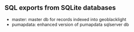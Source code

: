 ## SQL exports from SQLite databases

* master:     master db for records indexed into geoblacklight
* pumapdata:  enhanced version of pumapdata sqlserver db

